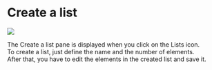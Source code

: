 Create a list
=============

![](items-list.png)

The Create a list pane is displayed when you click on the Lists icon.\
To create a list, just define the name and the number of elements.\
After that, you have to edit the elements in the created list and save it.


